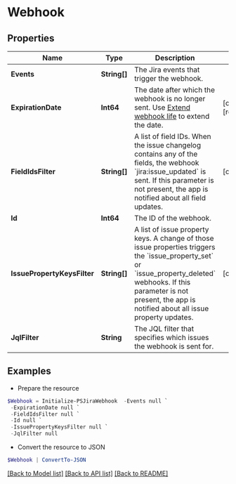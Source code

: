 # Webhook
## Properties

Name | Type | Description | Notes
------------ | ------------- | ------------- | -------------
**Events** | **String[]** | The Jira events that trigger the webhook. | 
**ExpirationDate** | **Int64** | The date after which the webhook is no longer sent. Use [Extend webhook life](https://developer.atlassian.com/cloud/jira/platform/rest/v3/api-group-webhooks/#api-rest-api-3-webhook-refresh-put) to extend the date. | [optional] [readonly] 
**FieldIdsFilter** | **String[]** | A list of field IDs. When the issue changelog contains any of the fields, the webhook &#x60;jira:issue_updated&#x60; is sent. If this parameter is not present, the app is notified about all field updates. | [optional] 
**Id** | **Int64** | The ID of the webhook. | 
**IssuePropertyKeysFilter** | **String[]** | A list of issue property keys. A change of those issue properties triggers the &#x60;issue_property_set&#x60; or &#x60;issue_property_deleted&#x60; webhooks. If this parameter is not present, the app is notified about all issue property updates. | [optional] 
**JqlFilter** | **String** | The JQL filter that specifies which issues the webhook is sent for. | 

## Examples

- Prepare the resource
```powershell
$Webhook = Initialize-PSJiraWebhook  -Events null `
 -ExpirationDate null `
 -FieldIdsFilter null `
 -Id null `
 -IssuePropertyKeysFilter null `
 -JqlFilter null
```

- Convert the resource to JSON
```powershell
$Webhook | ConvertTo-JSON
```

[[Back to Model list]](../README.md#documentation-for-models) [[Back to API list]](../README.md#documentation-for-api-endpoints) [[Back to README]](../README.md)

